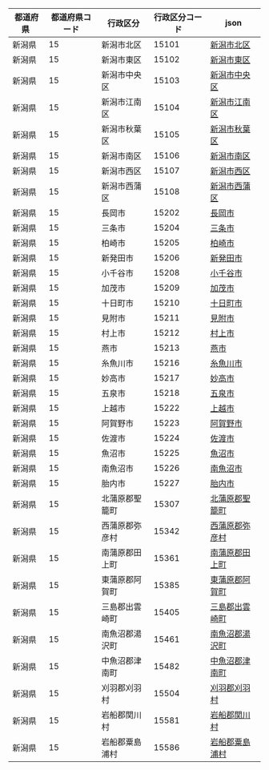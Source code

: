 |  都道府県  | 都道府県コード | 行政区分 | 行政区分コード | json |
|-----------|--------------|--------- |--------------|------|
| 新潟県 | 15 | 新潟市北区 | 15101 | [新潟市北区](/topojson/15/15101.topojson) |
| 新潟県 | 15 | 新潟市東区 | 15102 | [新潟市東区](/topojson/15/15102.topojson) |
| 新潟県 | 15 | 新潟市中央区 | 15103 | [新潟市中央区](/topojson/15/15103.topojson) |
| 新潟県 | 15 | 新潟市江南区 | 15104 | [新潟市江南区](/topojson/15/15104.topojson) |
| 新潟県 | 15 | 新潟市秋葉区 | 15105 | [新潟市秋葉区](/topojson/15/15105.topojson) |
| 新潟県 | 15 | 新潟市南区 | 15106 | [新潟市南区](/topojson/15/15106.topojson) |
| 新潟県 | 15 | 新潟市西区 | 15107 | [新潟市西区](/topojson/15/15107.topojson) |
| 新潟県 | 15 | 新潟市西蒲区 | 15108 | [新潟市西蒲区](/topojson/15/15108.topojson) |
| 新潟県 | 15 | 長岡市 | 15202 | [長岡市](/topojson/15/15202.topojson) |
| 新潟県 | 15 | 三条市 | 15204 | [三条市](/topojson/15/15204.topojson) |
| 新潟県 | 15 | 柏崎市 | 15205 | [柏崎市](/topojson/15/15205.topojson) |
| 新潟県 | 15 | 新発田市 | 15206 | [新発田市](/topojson/15/15206.topojson) |
| 新潟県 | 15 | 小千谷市 | 15208 | [小千谷市](/topojson/15/15208.topojson) |
| 新潟県 | 15 | 加茂市 | 15209 | [加茂市](/topojson/15/15209.topojson) |
| 新潟県 | 15 | 十日町市 | 15210 | [十日町市](/topojson/15/15210.topojson) |
| 新潟県 | 15 | 見附市 | 15211 | [見附市](/topojson/15/15211.topojson) |
| 新潟県 | 15 | 村上市 | 15212 | [村上市](/topojson/15/15212.topojson) |
| 新潟県 | 15 | 燕市 | 15213 | [燕市](/topojson/15/15213.topojson) |
| 新潟県 | 15 | 糸魚川市 | 15216 | [糸魚川市](/topojson/15/15216.topojson) |
| 新潟県 | 15 | 妙高市 | 15217 | [妙高市](/topojson/15/15217.topojson) |
| 新潟県 | 15 | 五泉市 | 15218 | [五泉市](/topojson/15/15218.topojson) |
| 新潟県 | 15 | 上越市 | 15222 | [上越市](/topojson/15/15222.topojson) |
| 新潟県 | 15 | 阿賀野市 | 15223 | [阿賀野市](/topojson/15/15223.topojson) |
| 新潟県 | 15 | 佐渡市 | 15224 | [佐渡市](/topojson/15/15224.topojson) |
| 新潟県 | 15 | 魚沼市 | 15225 | [魚沼市](/topojson/15/15225.topojson) |
| 新潟県 | 15 | 南魚沼市 | 15226 | [南魚沼市](/topojson/15/15226.topojson) |
| 新潟県 | 15 | 胎内市 | 15227 | [胎内市](/topojson/15/15227.topojson) |
| 新潟県 | 15 | 北蒲原郡聖籠町 | 15307 | [北蒲原郡聖籠町](/topojson/15/15307.topojson) |
| 新潟県 | 15 | 西蒲原郡弥彦村 | 15342 | [西蒲原郡弥彦村](/topojson/15/15342.topojson) |
| 新潟県 | 15 | 南蒲原郡田上町 | 15361 | [南蒲原郡田上町](/topojson/15/15361.topojson) |
| 新潟県 | 15 | 東蒲原郡阿賀町 | 15385 | [東蒲原郡阿賀町](/topojson/15/15385.topojson) |
| 新潟県 | 15 | 三島郡出雲崎町 | 15405 | [三島郡出雲崎町](/topojson/15/15405.topojson) |
| 新潟県 | 15 | 南魚沼郡湯沢町 | 15461 | [南魚沼郡湯沢町](/topojson/15/15461.topojson) |
| 新潟県 | 15 | 中魚沼郡津南町 | 15482 | [中魚沼郡津南町](/topojson/15/15482.topojson) |
| 新潟県 | 15 | 刈羽郡刈羽村 | 15504 | [刈羽郡刈羽村](/topojson/15/15504.topojson) |
| 新潟県 | 15 | 岩船郡関川村 | 15581 | [岩船郡関川村](/topojson/15/15581.topojson) |
| 新潟県 | 15 | 岩船郡粟島浦村 | 15586 | [岩船郡粟島浦村](/topojson/15/15586.topojson) |
